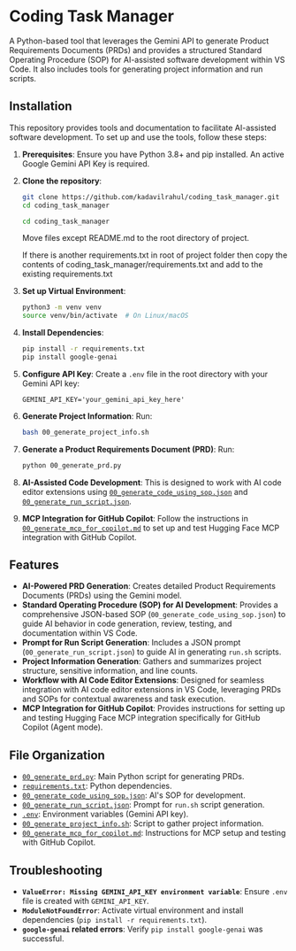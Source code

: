 # Coding Task Manager

A Python-based tool that leverages the Gemini API to generate Product Requirements Documents (PRDs) and provides a structured Standard Operating Procedure (SOP) for AI-assisted software development within VS Code. It also includes tools for generating project information and run scripts.

## Installation

This repository provides tools and documentation to facilitate AI-assisted software development. To set up and use the tools, follow these steps:

1.  **Prerequisites**: Ensure you have Python 3.8+ and pip installed. An active Google Gemini API Key is required.
2.  **Clone the repository**:

    ```bash
    git clone https://github.com/kadavilrahul/coding_task_manager.git
    cd coding_task_manager
    ```

    ```bash
    cd coding_task_manager
    ```
    Move files except README.md to the root directory of project.
    
    If there is another requirements.txt in root of project folder then copy  the contents of coding_task_manager/requirements.txt and add to the existing requirements.txt

3.  **Set up Virtual Environment**:
    ```bash
    python3 -m venv venv
    source venv/bin/activate  # On Linux/macOS
    ```
4.  **Install Dependencies**:
    ```bash
    pip install -r requirements.txt
    pip install google-genai
    ```
5.  **Configure API Key**: Create a `.env` file in the root directory with your Gemini API key:
    ```
    GEMINI_API_KEY='your_gemini_api_key_here'
    ```
6.  **Generate Project Information**: Run:
    ```bash
    bash 00_generate_project_info.sh
    ```
7.  **Generate a Product Requirements Document (PRD)**: Run:
    ```bash
    python 00_generate_prd.py
    ```
8.  **AI-Assisted Code Development**: This is designed to work with AI code editor extensions using [`00_generate_code_using_sop.json`](00_generate_code_using_sop.json) and [`00_generate_run_script.json`](00_generate_run_script.json).
9.  **MCP Integration for GitHub Copilot**: Follow the instructions in [`00_generate_mcp_for_copilot.md`](00_generate_mcp_for_copilot.md) to set up and test Hugging Face MCP integration with GitHub Copilot.

## Features

*   **AI-Powered PRD Generation**: Creates detailed Product Requirements Documents (PRDs) using the Gemini model.
*   **Standard Operating Procedure (SOP) for AI Development**: Provides a comprehensive JSON-based SOP (`00_generate_code_using_sop.json`) to guide AI behavior in code generation, review, testing, and documentation within VS Code.
*   **Prompt for Run Script Generation**: Includes a JSON prompt (`00_generate_run_script.json`) to guide AI in generating `run.sh` scripts.
*   **Project Information Generation**: Gathers and summarizes project structure, sensitive information, and line counts.
*   **Workflow with AI Code Editor Extensions**: Designed for seamless integration with AI code editor extensions in VS Code, leveraging PRDs and SOPs for contextual awareness and task execution.
*   **MCP Integration for GitHub Copilot**: Provides instructions for setting up and testing Hugging Face MCP integration specifically for GitHub Copilot (Agent mode).

## File Organization

*   [`00_generate_prd.py`](00_generate_prd.py): Main Python script for generating PRDs.
*   [`requirements.txt`](requirements.txt): Python dependencies.
*   [`00_generate_code_using_sop.json`](00_generate_code_using_sop.json): AI's SOP for development.
*   [`00_generate_run_script.json`](00_generate_run_script.json): Prompt for `run.sh` script generation.
*   [`.env`](.env): Environment variables (Gemini API key).
*   [`00_generate_project_info.sh`](00_generate_project_info.sh): Script to gather project information.
*   [`00_generate_mcp_for_copilot.md`](00_generate_mcp_for_copilot.md): Instructions for MCP setup and testing with GitHub Copilot.

## Troubleshooting

*   **`ValueError: Missing GEMINI_API_KEY environment variable`**: Ensure `.env` file is created with `GEMINI_API_KEY`.
*   **`ModuleNotFoundError`**: Activate virtual environment and install dependencies (`pip install -r requirements.txt`).
*   **`google-genai` related errors**: Verify `pip install google-genai` was successful.